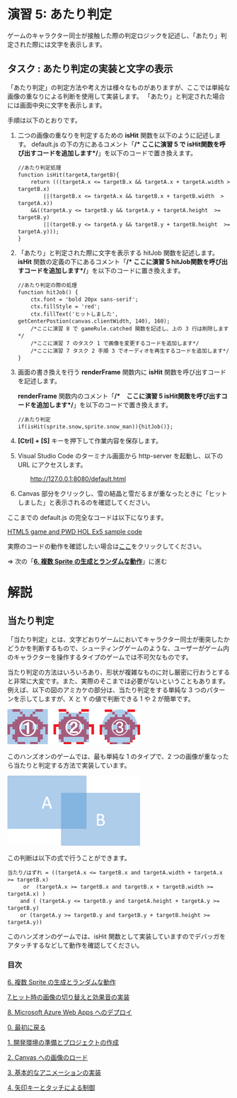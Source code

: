 # 演習 5: あたり判定
ゲームのキャラクター同士が接触した際の判定ロジックを記述し、「あたり」判定された際には文字を表示します。

## タスク : あたり判定の実装と文字の表示
「あたり判定」の判定方法や考え方は様々なものがありますが、ここでは単純な画像の重なりによる判断を使用して実装します。
「あたり」と判定された場合には画面中央に文字を表示します。

手順は以下のとおりです。
1. 二つの画像の重なりを判定するための **isHit** 関数を以下のように記述します。
    default.js の下の方にあるコメント「**/* ここに演習 5 で isHit関数を呼び出すコードを追加します*/**」を以下のコードで置き換えます。
    ```
    //あたり判定処理
    function isHit(targetA,targetB){
        return (((targetA.x <= targetB.x && targetA.x + targetA.width > targetB.x) 
            ||(targetB.x <= targetA.x && targetB.x + targetB.width  > targetA.x)) 
        &&((targetA.y <= targetB.y && targetA.y + targetA.height  >=  targetB.y) 
            ||(targetB.y <= targetA.y && targetB.y + targetB.height  >=  targetA.y)));
    }
    ```
2. 「あたり」と判定された際に文字を表示する hitJob 関数を記述します。
    **isHit** 関数の定義の下にあるコメント「**/* ここに演習 5 hitJob関数を呼び出すコードを追加します*/**」を以下のコードに置き換えます。
    ```
    //あたり判定の際の処理
    function hitJob() {
        ctx.font = 'bold 20px sans-serif';  
        ctx.fillStyle = 'red'; 
        ctx.fillText('ヒットしました', getCenterPostion(canvas.clientWidth, 140), 160);
        /*ここに演習 8 で gameRule.catched 関数を記述し、上の 3 行は削除します*/ 
        /*ここに演習 7 のタスク 1 で画像を変更するコードを追加します*/ 
        /*ここに演習 7 タスク 2 手順 3 でオーディオを再生するコードを追加します*/ 
    }
    ```
3. 画面の書き換えを行う **renderFrame** 関数内に **isHit** 関数を呼び出すコードを記述します。

    **renderFrame** 関数内のコメント「**/*　ここに演習 5 isHit関数を呼び出すコードを追加します*/**」を以下のコードで置き換えます。
    ```
    //あたり判定
    if(isHit(sprite.snow,sprite.snow_man)){hitJob()};
    ```
4. **[Ctrl] + [S]** キーを押下して作業内容を保存します。
5. Visual Studio Code のターミナル画面から http-server を起動し、以下の URL にアクセスします。
    <p style="text-indent:2em">
    <a href="http://127.0.0.1:8080/default.html">http://127.0.0.1:8080/default.html</a></p>
6. Canvas 部分をクリックし、雪の結晶と雪だるまが重なったときに「ヒットしました」と表示されるのを確認してください。

ここまでの default.js の完全なコードは以下になります。

[HTML5 game and PWD HOL Ex5 sample code](https://gist.github.com/osamum/0acd43c12e00aa0811ab21b95b2b1d2d)

実際のコードの動作を確認したい場合は[ここ](https://osamum.github.io/HTML5Game_and_PWA_Handson/results/ex5/default.html)をクリックしてください。

⇒ 次の「[**6. 複数 Sprite の生成とランダムな動作**](html5_game_HOL06.md)」に進む

# 解説
## 当たり判定
「当たり判定」とは、文字どおりゲームにおいてキャラクター同士が衝突したかどうかを判断するもので、シューティングゲームのような、ユーザーがゲーム内のキャラクターを操作するタイプのゲームでは不可欠なものです。

当たり判定の方法はいろいろあり、形状が複雑なものに対し厳密に行おうとすると非常に大変です。また、実際のそこまでは必要がないということもあります。例えば、以下の図のアミカケの部分は、当たり判定をする単純な 3 つのパターンを示してしますが、X と Y の値で判断できる 1 や 2 が簡単です。

<img src='images/hit_sprits.png' width="300px">

このハンズオンのゲームでは、最も単純な 1 のタイプで、2 つの画像が重なったら当たりと判定する方法で実装しています。

<img src='images/hit_box.png' width="300px">

この判断は以下の式で行うことができます。
```
当たり/はずれ = ((targetA.x <= targetB.x and targetA.width + targetA.x >= targetB.x) 
     or  (targetA.x >= targetB.x and targetB.x + targetB.width >= targetA.x) ) 
    and ( (targetA.y <= targetB.y and targetA.height + targetA.y >= targetB.y) 
    or (targetA.y >= targetB.y and targetB.y + targetB.height >= targetA.y))
```
このハンズオンのゲームでは、isHit 関数として実装していますのでデバッガをアタッチするなどして動作を確認してください。


### 目次

[6. 複数 Sprite の生成とランダムな動作](html5_game_HOL06.md)

[7.ヒット時の画像の切り替えと効果音の実装](html5_game_HOL07.md)

[8. Microsoft Azure Web Apps へのデプロイ](html5_game_HOL08.md)


 
[0. 最初に戻る](README.md)

[1. 開発環境の準備とプロジェクトの作成](html5_game_HOL01.md)

[2. Canvas への画像のロード](html5_game_HOL02.md)

[3. 基本的なアニメーションの実装](html5_game_HOL03.md)

[4. 矢印キーとタッチによる制御](html5_game_HOL04.md)


